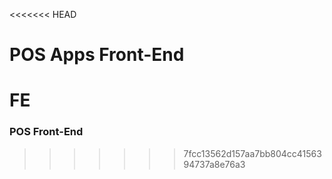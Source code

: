 <<<<<<< HEAD
# POS Apps Front-End

FE
=======
### POS Front-End 
>>>>>>> 7fcc13562d157aa7bb804cc4156394737a8e76a3
